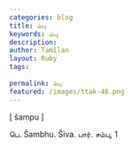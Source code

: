 ```yaml
---
categories: blog
title: ம்பு
keywords: ம்பு
description: 
author: Tamilan
layout: Ruby
tags: 
 
permalink: ம்பு
featured: /images/ttak-48.png
---
```

  
[ šampu ]  
  
பெ. Šambhu. Šiva. பார். சம்பு, 1